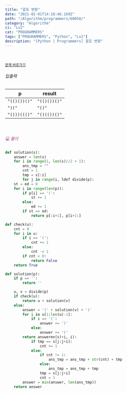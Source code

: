 ```yaml
---
title: "괄호 변환"
date: "2021-02-01T14:18:46.169Z"
path: "/Algorithm/programmers/60058/"
category: "Algorithm"
ci: "Lv2"
cat: "PROGRAMMERS"
tags: ["PROGRAMMERS", "Python", "Lv2"]
description: "[Python | Programmers] 괄호 변환"
---
```


<br />

<a href="https://programmers.co.kr/learn/courses/30/lessons/60058"><small>문제 바로가기</small></a>

###### 입출력

| p            | result       |
| ------------ | ------------ |
| `"(()())()"` | `"(()())()"` |
| `")("`       | `"()"`       |
| `"()))((()"` | `"()(())()"` |

<br />

##### <h5 style="color:#C587AE;">💻 풀이</h5>

```python
def solution(s):
    answer = len(s)
    for i in range(1, len(s)//2 + 1):
        ans_tmp = ""
        cnt = 1
        tmp = s[:i]
        for j in range(i, ldef divide(p):
    st = ed = 0
    for i in range(len(p)):
        if p[i] == '(':
            st += 1
        else:
            ed += 1
        if st == ed:
            return p[:i+1], p[i+1:]

def check(u):
    cnt = 0
    for i in u:
        if i == '(':
            cnt += 1
        else:
            cnt -= 1
        if cnt < 0:
            return False
    return True

def solution(p):
    if p == '':
        return ''

    u, v = divide(p)
    if check(u):
        return u + solution(v)
    else:
        answer = '(' + solution(v) + ')'
        for i in u[1:len(u)-1]:
            if i == '(':
                answer += ')'
            else:
                answer += '('
        return answeren(s)+i, i):
            if tmp == s[j:j+i]:
                cnt += 1
            else:
                if cnt != 1:
                    ans_tmp = ans_tmp + str(cnt) + tmp
                else:
                    ans_tmp = ans_tmp + tmp
                tmp = s[j:j+i]
                cnt = 1
        answer = min(answer, len(ans_tmp))
    return answer
```

<br />

